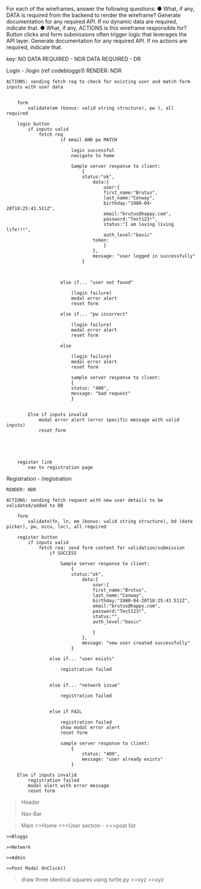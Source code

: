 For each of the wireframes, answer the following questions:
● What, if any, DATA is required from the backend to render the wireframe? Generate
documentation for any required API. If no dynamic data are required, indicate that.
● What, if any, ACTIONS is this wireframe responsible for? Button clicks and form
submissions often trigger logic that leverages the API layer. Generate documentation for
any required API. If no actions are required, indicate that.

key: 
NO DATA REQUIRED - NDR
DATA REQUIRED - DR

Login - /login
(ref codebloggs1)
	RENDER: NDR

	ACTIONS: sending fetch req to check for existing user and match form inputs with user data 


		form 
			validate(em (bonus: valid string structure), pw ), all required	
			
		login button 
            if inputs valid
                fetch req
                        if email AND pw MATCH 

                            login successful
                            navigate to home
                            
                            Sample server response to client:
                                {     
                                status:"ok",     
                                    data:{
                                        user:{
                                        first_name:"Brutus",
                                        last_name:"Conway",
                                        birthday:"1980-04-20T18:25:43.511Z",
                                        email:"brutus@happy.com",
                                        password:"Test123!",
                                        status:"I am loving living life!!!",
                                        auth_level:"basic"
                                    token: 
                                        }
                                    },
                                    message: "user logged in successfully"
                                }

                            

				        else if... "user not found"

                            (login failure)
                            modal error alert
                            reset form

				        else if... "pw incorrect"

                            (login failure)
                            modal error alert 
                            reset form

				        else 
					
					        (login failure)
					        modal error alert 
                            reset form
					
                            sample server response to client:
                            {
                            status: "400", 
                            message: "bad request"
                            }


			Else if inputs invalid
				modal error alert (error specific message with valid inputs)
                reset form 

				 


		
		register link 
			nav to registration page


Registration - /registration


	RENDER: NDR
	
	ACTIONS: sending fetch request with new user details to be validated/added to DB

		form 
			validate(fn, ln, em (bonus: valid string structure), bd (date picker), pw, occu, loc), all required

		register button 
            if inputs valid			
                fetch req: send form content for validation/submission
                    if SUCCESS
                        
                        Sample server response to client:
                            {     
                            status:"ok",     
                                data:{
                                    user:{
                                    first_name:"Brutus",
                                    last_name:"Conway",
                                    birthday:"1980-04-20T18:25:43.511Z",
                                    email:"brutus@happy.com",
                                    password:"Test123!",
                                    status:"",
                                    auth_level:"basic"
                                
                                    }
                                },
                                message: "new user created successfully"
                            }

                    else if... "user exists"

                        registration failed


                    else if... "network issue"

                        registration failed


                    else if FAIL
                        
                        registration failed
                        show modal error alert
                        reset form 
                        
                        sample server response to client:
                            {
                                status: "409", 
                                message: "user already exists"
                            }       

        Else if inputs invalid
            registration failed
            modal alert with error message
            reset form 

			

			
				

>Header

>Nav-Bar

>Main 
    >>Home
        >>>User section -
        >>>post list 

    >>Bloggs

    >>Network

    >>Admin

    >>Post Modal OnClick()


>draw three identical squares using turtle.py
    >>xyz
    >>xyz


